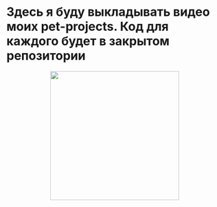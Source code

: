# Здесь я буду выкладывать видео моих pet-projects. Код для каждого будет в закрытом репозитории 

<div id="header" align="center">
  <img src="https://media.giphy.com/media/v1.Y2lkPTc5MGI3NjExeGl5YWQwejh0NTJnYXhjb3FjbW9mcWR5M3FkM2oxNTAzOGp3dW4wMiZlcD12MV9pbnRlcm5hbF9naWZfYnlfaWQmY3Q9Zw/3oKIPnAiaMCws8nOsE/giphy.gif" width="300"/>
</div>